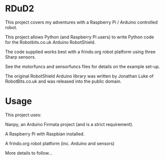 RDuD2
=====

This project covers my adventures with a Raspberry Pi / Arduino controlled robot.

This project allows Python (and Raspberry Pi users) to write Python code for the Robotbits.co.uk Arduino RobotShield.

The code supplied works best with a frindo.org robot platform using three Sharp sensors. 

See the motorfuncs and sensorfuncs files for details on the example set-up. 

The original RobotShield Arduino library was written by Jonathan Luke of RobotBits.co.uk and was released into the public domain.


Usage
=====

This project uses:

Nanpy, an Arduino Firmata project (and is a strict requirement).

A Raspberry Pi with Raspbian installed.

A frindo.org robot platform (inc. Arduino and sensors)


More details to follow...
